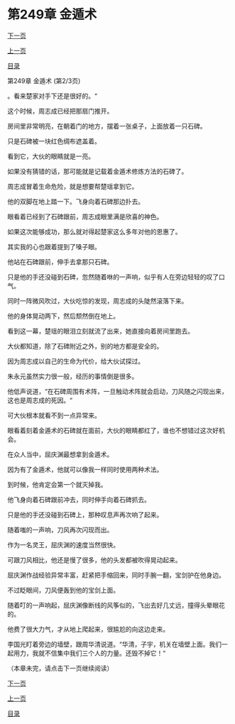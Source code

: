 <h1>第249章    金遁术</h1>
            <div><p><a href="./0746_%E7%AC%AC249%E7%AB%A0_%E9%87%91%E9%81%81%E6%9C%AF.md">下一页</a></p><p><a href="./0744_%E7%AC%AC249%E7%AB%A0_%E9%87%91%E9%81%81%E6%9C%AF.md">上一页</a></p><p><a href="../">目录</a></p></div>
            <div><p>第249章    金遁术 (第2/3页)</p><p>。看来楚家对手下还是很好的。“</p><p>这个时候，周志成已经把那扇门推开。</p><p>房间里非常明亮，在朝着门的地方，摆着一张桌子，上面放着一只石碑。</p><p>只是石碑被一块红色绸布遮盖着。</p><p>看到它，大伙的眼睛就是一亮。</p><p>如果没有猜错的话，那可能就是记载着金遁术修炼方法的石碑了。</p><p>周志成冒着生命危险，就是想要帮楚瑶拿到它。</p><p>他的双脚在地上踏一下。飞身向着石碑那边扑去。</p><p>眼看着已经到了石碑跟前，周志成眼里满是欣喜的神色。</p><p>如果这次能够成功，那么就对得起楚家这么多年对他的恩惠了。</p><p>其实我的心也跟着提到了嗓子眼。</p><p>他站在石碑跟前，伸手去拿那只石碑。</p><p>只是他的手还没碰到石碑，忽然随着咻的一声响，似乎有人在旁边轻轻的叹了口气。</p><p>同时一阵微风吹过，大伙吃惊的发现，周志成的头陡然滚落下来。</p><p>他的身体晃动两下，然后颓然倒在地上。</p><p>看到这一幕，楚瑶的眼泪立刻就流了出来，她直接向着房间里跑去。</p><p>大伙都知道，除了石碑附近之外，别的地方都是安全的。</p><p>因为周志成以自己的生命为代价，给大伙试探过。</p><p>朱永元虽然实力很一般，经历的事情倒是很多。</p><p>他低声说道，“在石碑周围有术阵，一旦触动术阵就会启动，刀风随之闪现出来，这也是周志成的死因。“</p><p>可大伙根本就看不到一点异常来。</p><p>眼看着刻着金遁术的石碑就在面前，大伙的眼睛都红了，谁也不想错过这次好机会。</p><p>在众人当中，屈庆渊最想拿到金遁术。</p><p>因为有了金遁术，他就可以像我一样同时使用两种术法。</p><p>到时候，他肯定会第一个就灭掉我。</p><p>他飞身向着石碑跟前冲去，同时伸手向着石碑抓去。</p><p>只是他的手还没碰到石碑上，那种叹息声再次响了起来。</p><p>随着嗤的一声响，刀风再次闪现而出。</p><p>作为一名灵王，屈庆渊的速度当然很快。</p><p>可跟刀风相比，他还是慢了很多，他的头发都被吹得晃动起来。</p><p>屈庆渊作战经验异常丰富，赶紧把手缩回来，同时手腕一翻，宝剑护在他身边。</p><p>不过眨眼间，刀风便轰到他的宝剑上面。</p><p>随着叮的一声响起，屈庆渊像断线的风筝似的，飞出去好几丈远，撞得头晕眼花的。</p><p>他费了很大力气，才从地上爬起来，很尴尬的向这边走来。</p><p>李国光盯着旁边的墙壁，跟周华清说道。“华清，子宇，机关在墙壁上面。我们一起用力，我就不信集中我们三个人的力量。还毁不掉它！“</p><p>（本章未完，请点击下一页继续阅读）</p></div>
            <div><p><a href="./0746_%E7%AC%AC249%E7%AB%A0_%E9%87%91%E9%81%81%E6%9C%AF.md">下一页</a></p><p><a href="./0744_%E7%AC%AC249%E7%AB%A0_%E9%87%91%E9%81%81%E6%9C%AF.md">上一页</a></p><p><a href="../">目录</a></p></div>